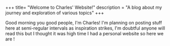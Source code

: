 +++
title= "Welcome to Charles' Website!"
description = "A blog about my journey and exploration of various topics"
+++

Good morning you good people, I'm Charles! I'm planning on posting stuff here at semi-regular intervals as inspiration strikes, I'm doubtful anyone will read this but I thought it was high time I had a personal website so here we are !
